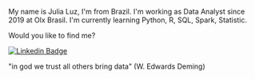 
My name is Julia Luz, I'm from Brazil. I'm working as Data Analyst since 2019 at Olx Brasil.
I'm currently learning Python, R, SQL, Spark, Statistic.

Would you like to find me?

[![Linkedin Badge](https://img.shields.io/badge/-LinkedIn-blue?style=flat-square&logo=Linkedin&logoColor=white&link=https://www.linkedin.com/in/ricardo-guizi)](https://www.linkedin.com/in/juliamluz)

"in god we trust all others bring data" (W. Edwards Deming)
